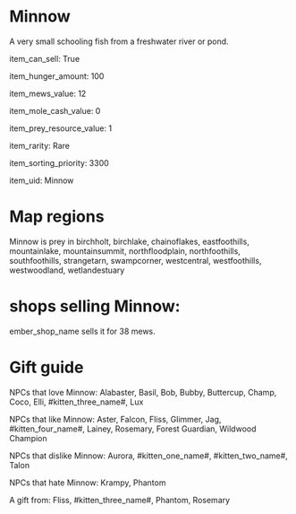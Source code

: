 # Minnow

A very small schooling fish from a freshwater river or pond.

item_can_sell: True

item_hunger_amount: 100

item_mews_value: 12

item_mole_cash_value: 0

item_prey_resource_value: 1

item_rarity: Rare

item_sorting_priority: 3300

item_uid: Minnow

# Map regions

Minnow is prey in birchholt, birchlake, chainoflakes, eastfoothills, mountainlake, mountainsummit, northfloodplain, northfoothills, southfoothills, strangetarn, swampcorner, westcentral, westfoothills, westwoodland, wetlandestuary

# shops selling Minnow:

ember_shop_name sells it for 38 mews.

# Gift guide

NPCs that love Minnow: Alabaster, Basil, Bob, Bubby, Buttercup, Champ, Coco, Elli, #kitten_three_name#, Lux

NPCs that like Minnow: Aster, Falcon, Fliss, Glimmer, Jag, #kitten_four_name#, Lainey, Rosemary, Forest Guardian, Wildwood Champion

NPCs that dislike Minnow: Aurora, #kitten_one_name#, #kitten_two_name#, Talon

NPCs that hate Minnow: Krampy, Phantom

A gift from: Fliss, #kitten_three_name#, Phantom, Rosemary